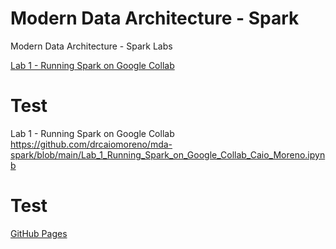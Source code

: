 # Modern Data Architecture - Spark

Modern Data Architecture - Spark Labs

[Lab 1 - Running Spark on Google Collab]([https://github.com/drcaiomoreno/mda-spark/blob/main/Lab_1_Running_Spark_on_Google_Collab_Caio_Moreno.ipynb])

# Test 



Lab 1 - Running Spark on Google Collab
https://github.com/drcaiomoreno/mda-spark/blob/main/Lab_1_Running_Spark_on_Google_Collab_Caio_Moreno.ipynb



# Test 
[GitHub Pages](https://pages.github.com/)


